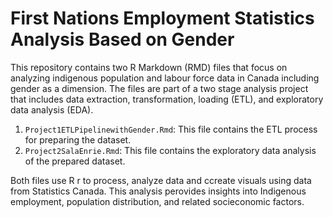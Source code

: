 # First Nations Employment Statistics Analysis Based on Gender 
This repository contains two R Markdown (RMD) files that focus on analyzing indigenous population and labour force data in Canada
including gender as a dimension. The files are part of a two stage analysis project that includes data extraction,
transformation, loading (ETL), and exploratory data analysis (EDA).
1. `Project1ETLPipelinewithGender.Rmd`: This file contains the ETL process for preparing the dataset.
2. `Project2SalaEnrie.Rmd`: This file contains the exploratory data analysis of the prepared dataset.

Both files use R r to process, analyze data and ccreate visuals using data from Statistics Canada.
This analysis perovides insights into Indigenous employment, population distribution, and related socieconomic
factors. 

